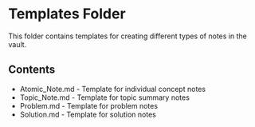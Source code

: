 # Templates Folder

This folder contains templates for creating different types of notes in the vault.

## Contents
- Atomic_Note.md - Template for individual concept notes
- Topic_Note.md - Template for topic summary notes
- Problem.md - Template for problem notes
- Solution.md - Template for solution notes
